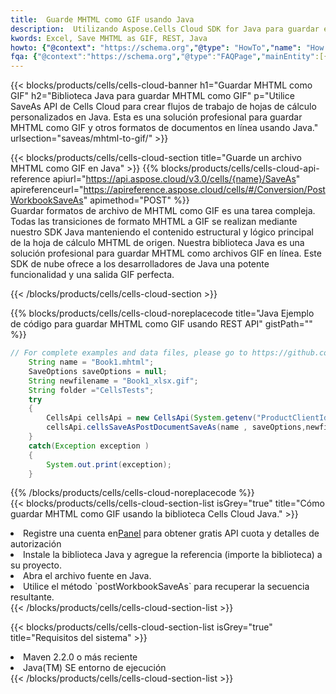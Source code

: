 ```yaml
---
title:  Guarde MHTML como GIF usando Java
description:  Utilizando Aspose.Cells Cloud SDK for Java para guardar el archivo en formato MHTML como archivo en formato GIF.
kwords: Excel, Save MHTML as GIF, REST, Java
howto: {"@context": "https://schema.org","@type": "HowTo","name": "How to save MHTML as GIF using the Cells Cloud Java library.","description": "How to save MHTML as GIF using the Cells Cloud Java library.","image": {"@type": "ImageObject"},"url": "/java/saveas/mhtml-to-gif/","step": [{ "@type": "HowToStep","name": "How to save MHTML as GIF using the Cells Cloud Java library. step 1", "image": {"@type": "ImageObject",},"url": "/java/saveas/mhtml-to-gif/","text": "Register an account at <a href='https://dashboard.aspose.cloud/'>Dashboard</a> to get free API quota & authorization details",},{ "@type": "HowToStep","name": "How to save MHTML as GIF using the Cells Cloud Java library. step 1", "image": {"@type": "ImageObject",},"url": "/java/saveas/mhtml-to-gif/","text": "Install Java library and add the reference (import the library) to your project.",},{ "@type": "HowToStep","name": "How to save MHTML as GIF using the Cells Cloud Java library. step 1", "image": {"@type": "ImageObject",},"url": "/java/saveas/mhtml-to-gif/","text": "Open the source file in Java.",},{ "@type": "HowToStep","name": "How to save MHTML as GIF using the Cells Cloud Java library. step 1", "image": {"@type": "ImageObject",},"url": "/java/saveas/mhtml-to-gif/","text": "Use the `postWorkbookSaveAs` method to retrieve the resulting stream.",}, ],"supply": {"@type": "HowToSupply","name": "document"},"tool": [{"@type": "HowToTool","name": "IntelliJ IDEA, Visual Studio Code, Eclipse"},{"@type": "HowToTool","name": "Aspose Cells"}],"totalTime": "PT6M"}
fqa: {"@context":"https://schema.org","@type":"FAQPage","mainEntity":[{"@type":"Question","name":"Why save file as other formats file in C# using REST API?","acceptedAnswer":{"@type":"Answer","text":"Documents are encoded in many ways, and some files may be incompatible with the software you use. To open and read such files, just save them as appropriate file formats.<br/><ol><li>Install .NET SDK and add the reference (import the library) to your project.</li><li>Open the source file in C# using REST API.</li><li>Call the PostWorkbookSaveAsRequest() method, passing an output filename with required extension.</li><li>Get the result of save as a separate file.</li></ol>"}},{"@type":"Question","name":"What file formats can I save as with your C# library?","acceptedAnswer":{"@type":"Answer","text":"We support a variety of file formats for conversion using .NET library, including XLSX, Excel, xls , PDF, CSV, HTML, Markdown, XML, PNG, JPG, TIFF, Json, TXT and many more."}},{"@type":"Question","name":"What is the maximum allowed file size for conversion using this .NET library?","acceptedAnswer":{"@type":"Answer","text":"There are no file size limits for format conversions using .NET library."}}]}
---
```

{{< blocks/products/cells/cells-cloud-banner h1="Guardar MHTML como GIF" h2="Biblioteca Java para guardar MHTML como GIF" p="Utilice SaveAs API de Cells Cloud para crear flujos de trabajo de hojas de cálculo personalizados en Java. Esta es una solución profesional para guardar MHTML como GIF y otros formatos de documentos en línea usando Java." urlsection="saveas/mhtml-to-gif/" >}}

{{< blocks/products/cells/cells-cloud-section title="Guarde un archivo MHTML como GIF en Java" >}}
{{% blocks/products/cells/cells-cloud-api-reference apiurl="https://api.aspose.cloud/v3.0/cells/{name}/SaveAs" apireferenceurl="https://apireference.aspose.cloud/cells/#/Conversion/PostWorkbookSaveAs" apimethod="POST" %}}
<br/>
Guardar formatos de archivo de MHTML como GIF es una tarea compleja. Todas las transiciones de formato MHTML a GIF se realizan mediante nuestro SDK Java manteniendo el contenido estructural y lógico principal de la hoja de cálculo MHTML de origen. Nuestra biblioteca Java es una solución profesional para guardar MHTML como archivos GIF en línea. Este SDK de nube ofrece a los desarrolladores de Java una potente funcionalidad y una salida GIF perfecta.

{{< /blocks/products/cells/cells-cloud-section >}}

{{% blocks/products/cells/cells-cloud-noreplacecode title="Java Ejemplo de código para guardar MHTML como GIF usando REST API" gistPath="" %}}
  
```java
// For complete examples and data files, please go to https://github.com/aspose-cells-cloud/aspose-cells-cloud-java/
    String name = "Book1.mhtml";
    SaveOptions saveOptions = null;
    String newfilename = "Book1_xlsx.gif";
    String folder ="CellsTests";
    try 
    {
        CellsApi cellsApi = new CellsApi(System.getenv("ProductClientId"), System.getenv("ProductClientSecret"));
        cellsApi.cellsSaveAsPostDocumentSaveAs(name , saveOptions,newfilename,false,false,folder,null,null,null,true);                       
    }
    catch(Exception exception )
    {
        System.out.print(exception);
    }
```
  
{{% /blocks/products/cells/cells-cloud-noreplacecode %}}
<br/>
{{< blocks/products/cells/cells-cloud-section-list isGrey="true" title="Cómo guardar MHTML como GIF usando la biblioteca Cells Cloud Java." >}}
<li> Registre una cuenta en<a href="https://dashboard.aspose.cloud/">Panel</a> para obtener gratis API cuota y detalles de autorización</li>
<li>Instale la biblioteca Java y agregue la referencia (importe la biblioteca) a su proyecto.</li>
<li>Abra el archivo fuente en Java.</li>
<li>Utilice el método `postWorkbookSaveAs` para recuperar la secuencia resultante.</li>
{{< /blocks/products/cells/cells-cloud-section-list >}}

{{< blocks/products/cells/cells-cloud-section-list isGrey="true" title="Requisitos del sistema" >}}
<li>Maven 2.2.0 o más reciente</li>
<li>Java(TM) SE entorno de ejecución</li>
{{< /blocks/products/cells/cells-cloud-section-list >}}
